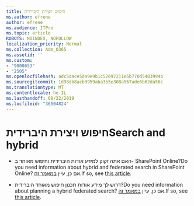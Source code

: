 ```yaml
---
title: חיפוש ויצירת היברידית
ms.author: efrene
author: efrene
ms.audience: ITPro
ms.topic: article
ROBOTS: NOINDEX, NOFOLLOW
localization_priority: Normal
ms.collection: Adm_O365
ms.assetid: ''
ms.custom:
- "9000653"
- "2505"
ms.openlocfilehash: adc5dace5da9e9b1c52697211e5b770d5483994b
ms.sourcegitcommit: 1d98db8acb9959aba3b5e308a567ade6b62da56c
ms.translationtype: MT
ms.contentlocale: he-IL
ms.lasthandoff: 08/22/2019
ms.locfileid: "36504824"
---
```

# <a name="search-and-hybrid"></a><span data-ttu-id="52904-102">חיפוש ויצירת היברידית</span><span class="sxs-lookup"><span data-stu-id="52904-102">Search and hybrid</span></span>

- <span data-ttu-id="52904-103">האם אתה זקוק למידע אודות היברידית וחיפוש מאוחד ב- SharePoint Online?</span><span class="sxs-lookup"><span data-stu-id="52904-103">Do you need information about hybrid and federated search in SharePoint Online?</span></span> <span data-ttu-id="52904-104">אם כן, עיין [במאמר זה](https://docs.microsoft.com/sharepoint/hybrid/hybrid-search-in-sharepoint).</span><span class="sxs-lookup"><span data-stu-id="52904-104">If so, see [this article](https://docs.microsoft.com/sharepoint/hybrid/hybrid-search-in-sharepoint).</span></span>

- <span data-ttu-id="52904-105">דרוש לך מידע אודות תכנון חיפוש מאוחד היברידית?</span><span class="sxs-lookup"><span data-stu-id="52904-105">Do you need information about planning a hybrid federated search?</span></span>  <span data-ttu-id="52904-106">אם כן, עיין [במאמר זה](https://docs.microsoft.com/sharepoint/hybrid/plan-hybrid-federated-search).</span><span class="sxs-lookup"><span data-stu-id="52904-106">If so, see [this article](https://docs.microsoft.com/sharepoint/hybrid/plan-hybrid-federated-search).</span></span>



